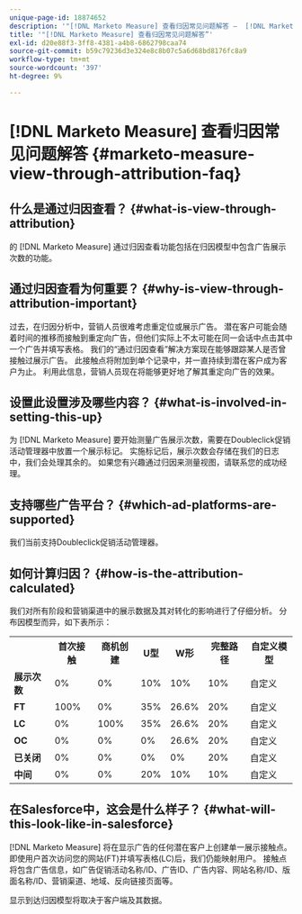```yaml
---
unique-page-id: 18874652
description: '"[!DNL Marketo Measure] 查看归因常见问题解答 —  [!DNL Marketo Measure]  — 产品文档”'
title: '"[!DNL Marketo Measure] 查看归因常见问题解答”'
exl-id: d20e88f3-3ff8-4381-a4b8-6862798caa74
source-git-commit: b59c79236d3e324e8c8b07c5a6d68bd8176fc8a9
workflow-type: tm+mt
source-wordcount: '397'
ht-degree: 9%

---
```


# [!DNL Marketo Measure] 查看归因常见问题解答 {#marketo-measure-view-through-attribution-faq}

## 什么是通过归因查看？ {#what-is-view-through-attribution}

的 [!DNL Marketo Measure] 通过归因查看功能包括在归因模型中包含广告展示次数的功能。

## 通过归因查看为何重要？ {#why-is-view-through-attribution-important}

过去，在归因分析中，营销人员很难考虑重定位或展示广告。 潜在客户可能会随着时间的推移而接触到重定向广告，但他们实际上不太可能在同一会话中点击其中一个广告并填写表格。 我们的“通过归因查看”解决方案现在能够跟踪某人是否曾接触过展示广告。 此接触点将附加到单个记录中，并一直持续到潜在客户成为客户为止。 利用此信息，营销人员现在将能够更好地了解其重定向广告的效果。

## 设置此设置涉及哪些内容？ {#what-is-involved-in-setting-this-up}

为 [!DNL Marketo Measure] 要开始测量广告展示次数，需要在Doubleclick促销活动管理器中放置一个展示标记。 实施标记后，展示次数会存储在我们的日志中，我们会处理其余的。 如果您有兴趣通过归因来测量视图，请联系您的成功经理。

## 支持哪些广告平台？ {#which-ad-platforms-are-supported}

我们当前支持Doubleclick促销活动管理器。

## 如何计算归因？ {#how-is-the-attribution-calculated}

我们对所有阶段和营销渠道中的展示数据及其对转化的影响进行了仔细分析。 分布因模型而异，如下表所示：

<table> 
 <colgroup> 
  <col> 
  <col> 
  <col> 
  <col> 
  <col> 
  <col> 
  <col> 
 </colgroup> 
 <tbody> 
  <tr> 
   <th><br></th> 
   <th>首次接触</th> 
   <th>商机创建</th> 
   <th>U型</th> 
   <th>W形</th> 
   <th>完整路径</th> 
   <th>自定义模型</th> 
  </tr> 
  <tr> 
   <td><strong>展示次数</strong></td> 
   <td>0%</td> 
   <td>0%</td> 
   <td>10%</td> 
   <td>10%</td> 
   <td>10%</td> 
   <td>自定义</td> 
  </tr> 
  <tr> 
   <td><strong>FT</strong></td> 
   <td>100%</td> 
   <td>0%</td> 
   <td>35%</td> 
   <td>26.6%</td> 
   <td>20%</td> 
   <td>自定义</td> 
  </tr> 
  <tr> 
   <td><strong>LC</strong></td> 
   <td>0%</td> 
   <td>100%</td> 
   <td>35%</td> 
   <td>26.6%</td> 
   <td>20%</td> 
   <td>自定义</td> 
  </tr> 
  <tr> 
   <td><strong>OC</strong></td> 
   <td>0%</td> 
   <td>0%</td> 
   <td>0%</td> 
   <td>26.6%</td> 
   <td>20%</td> 
   <td>自定义</td> 
  </tr> 
  <tr> 
   <td><strong>已关闭</strong></td> 
   <td>0%</td> 
   <td>0%</td> 
   <td>0%</td> 
   <td>0%</td> 
   <td>20%</td> 
   <td>自定义</td> 
  </tr> 
  <tr> 
   <td><strong>中间</strong></td> 
   <td>0%</td> 
   <td>0%</td> 
   <td>20%</td> 
   <td>10%</td> 
   <td>10%</td> 
   <td>自定义</td> 
  </tr> 
 </tbody> 
</table>

## 在Salesforce中，这会是什么样子？ {#what-will-this-look-like-in-salesforce}

[!DNL Marketo Measure] 将在显示广告的任何潜在客户上创建单一展示接触点。 即使用户首次访问您的网站(FT)并填写表格(LC)后，我们仍能映射用户。 接触点将包含广告信息，如广告促销活动名称/ID、广告ID、广告内容、网站名称/ID、版面名称/ID、营销渠道、地域、反向链接页面等。

显示到达归因模型将取决于客户端及其数据。
